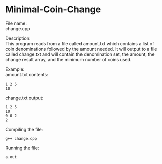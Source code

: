 # Minimal-Coin-Change

File name:   
change.cpp

Description:   
This program reads from a file called amount.txt which contains a list of coin denominations followed by the amount needed. It will output to a file called change.txt and will contain the denomination set, the amount, the change result array, and the minimum number of coins used.   

Example:  
amount.txt contents:  
```
1 2 5      
10    
```
change.txt output:  
```
1 2 5  
10  
0 0 2  
2

```
Compiling the file:   
```
g++ change.cpp 
```
Running the file:   
```
a.out
```
